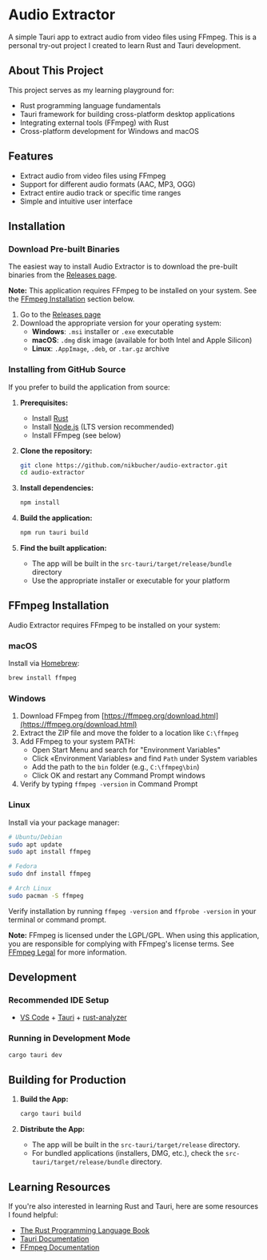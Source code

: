 # Audio Extractor

A simple Tauri app to extract audio from video files using FFmpeg. This is a personal try-out project I created to learn
Rust and Tauri development.

## About This Project

This project serves as my learning playground for:

- Rust programming language fundamentals
- Tauri framework for building cross-platform desktop applications
- Integrating external tools (FFmpeg) with Rust
- Cross-platform development for Windows and macOS

## Features

- Extract audio from video files using FFmpeg
- Support for different audio formats (AAC, MP3, OGG)
- Extract entire audio track or specific time ranges
- Simple and intuitive user interface

## Installation

### Download Pre-built Binaries

The easiest way to install Audio Extractor is to download the pre-built binaries from
the [Releases page](https://github.com/nikbucher/audio-extractor/releases).

**Note:** This application requires FFmpeg to be installed on your system. See
the [FFmpeg Installation](#ffmpeg-installation) section below.

1. Go to the [Releases page](https://github.com/nikbucher/audio-extractor/releases)
2. Download the appropriate version for your operating system:
   - **Windows**: `.msi` installer or `.exe` executable
   - **macOS**: `.dmg` disk image (available for both Intel and Apple Silicon)
   - **Linux**: `.AppImage`, `.deb`, or `.tar.gz` archive

### Installing from GitHub Source

If you prefer to build the application from source:

1. **Prerequisites:**
   - Install [Rust](https://www.rust-lang.org/tools/install)
   - Install [Node.js](https://nodejs.org/) (LTS version recommended)
   - Install FFmpeg (see below)

2. **Clone the repository:**
   ```sh
   git clone https://github.com/nikbucher/audio-extractor.git
   cd audio-extractor
   ```

3. **Install dependencies:**
   ```sh
   npm install
   ```

4. **Build the application:**
   ```sh
   npm run tauri build
   ```

5. **Find the built application:**
   - The app will be built in the `src-tauri/target/release/bundle` directory
   - Use the appropriate installer or executable for your platform

## FFmpeg Installation

Audio Extractor requires FFmpeg to be installed on your system:

### macOS

Install via [Homebrew](https://brew.sh/):

```sh
brew install ffmpeg
```

### Windows

1. Download FFmpeg from [https://ffmpeg.org/download.html](https://ffmpeg.org/download.html)
2. Extract the ZIP file and move the folder to a location like `C:\ffmpeg`
3. Add FFmpeg to your system PATH:
   - Open Start Menu and search for "Environment Variables"
   - Click «Environment Variables» and find `Path` under System variables
   - Add the path to the `bin` folder (e.g., `C:\ffmpeg\bin`)
   - Click OK and restart any Command Prompt windows
4. Verify by typing `ffmpeg -version` in Command Prompt

### Linux

Install via your package manager:

```sh
# Ubuntu/Debian
sudo apt update
sudo apt install ffmpeg

# Fedora
sudo dnf install ffmpeg

# Arch Linux
sudo pacman -S ffmpeg
```

Verify installation by running `ffmpeg -version` and `ffprobe -version` in your terminal or command prompt.

**Note:** FFmpeg is licensed under the LGPL/GPL. When using this application, you are responsible for complying
with FFmpeg's license terms. See [FFmpeg Legal](https://ffmpeg.org/legal.html) for more information.

## Development

### Recommended IDE Setup

- [VS Code](https://code.visualstudio.com/) + [Tauri](https://marketplace.visualstudio.com/items?itemName=tauri-apps.tauri-vscode) + [rust-analyzer](https://marketplace.visualstudio.com/items?itemName=rust-lang.rust-analyzer)

### Running in Development Mode

```sh
cargo tauri dev
```

## Building for Production

1. **Build the App:**
   ```sh
   cargo tauri build
   ```

2. **Distribute the App:**
   - The app will be built in the `src-tauri/target/release` directory.
   - For bundled applications (installers, DMG, etc.), check the `src-tauri/target/release/bundle` directory.

## Learning Resources

If you're also interested in learning Rust and Tauri, here are some resources I found helpful:

- [The Rust Programming Language Book](https://doc.rust-lang.org/book/)
- [Tauri Documentation](https://tauri.app/start/)
- [FFmpeg Documentation](https://ffmpeg.org/documentation.html)
